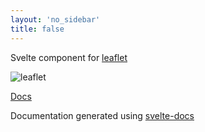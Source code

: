 ```yaml
---
layout: 'no_sidebar'
title: false
---
```


Svelte component for [leaflet](https://leafletjs.com/)

![leaflet](https://camo.githubusercontent.com/b5cc2fd98a402d61cb79b42b00755e7a28995f2f/68747470733a2f2f7261776769742e636f6d2f4c6561666c65742f4c6561666c65742f6d61737465722f7372632f696d616765732f6c6f676f2e737667)

[Docs](getting-started)

Documentation generated using [svelte-docs](https://alexxnb.github.io/svelte-docs/)
